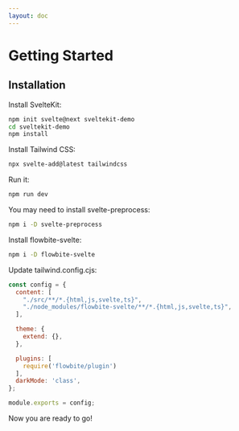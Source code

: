 ```yaml
---
layout: doc
---
```


<h1 class="text-2xl w-full dark:text-white">Getting Started</h1>
<h2 class="text-xl w-full mt-8 dark:text-white">Installation</h2>
<p class="dark:text-white py-4">Install SvelteKit:</p>

```sh
npm init svelte@next sveltekit-demo 
cd sveltekit-demo
npm install 
```

<p class="dark:text-white py-4">Install Tailwind CSS:</p>

```sh
npx svelte-add@latest tailwindcss
```

<p class="dark:text-white py-4">Run it:</p>

```sh
npm run dev
```

<p class="dark:text-white py-4">You may need to install svelte-preprocess:</p>

```sh
npm i -D svelte-preprocess   
```

<p class="dark:text-white py-4">Install flowbite-svelte:</p>

```sh
npm i -D flowbite-svelte
```

<p class="dark:text-white py-4">Update tailwind.config.cjs:</p>

```js
const config = {
  content: [
    "./src/**/*.{html,js,svelte,ts}",
    "./node_modules/flowbite-svelte/**/*.{html,js,svelte,ts}",
  ],

  theme: {
    extend: {},
  },

  plugins: [
    require('flowbite/plugin')
  ],
  darkMode: 'class',
};

module.exports = config;
```

<p class="dark:text-white py-4">Now you are ready to go!</p>